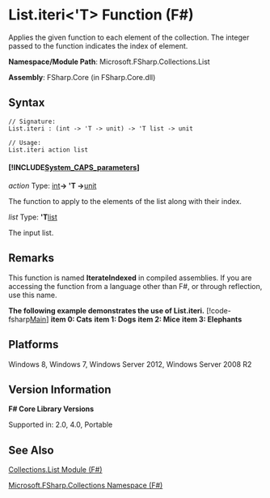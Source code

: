 # List.iteri<'T> Function (F#)

Applies the given function to each element of the collection. The integer passed to the function indicates the index of element.

**Namespace/Module Path**: Microsoft.FSharp.Collections.List

**Assembly**: FSharp.Core (in FSharp.Core.dll)


## Syntax

```
// Signature:
List.iteri : (int -> 'T -> unit) -> 'T list -> unit

// Usage:
List.iteri action list
```

#### [!INCLUDE[System_CAPS_parameters](//System/Token/System_CAPS_parameters_md.md)]
*action*
Type: [int](http://msdn.microsoft.com/en-us/library/025d5455-3622-4ea5-9573-3ecbd4ee1375)**-&gt; 'T -&gt;**[unit](http://msdn.microsoft.com/en-us/library/00b837c2-6c8a-483a-87d3-0479c64037a7)


The function to apply to the elements of the list along with their index.


*list*
Type: **'T**[list](http://msdn.microsoft.com/en-us/library/c627b668-477b-4409-91ed-06d7f1b3e4a7)


The input list.




## Remarks
This function is named **IterateIndexed** in compiled assemblies. If you are accessing the function from a language other than F#, or through reflection, use this name.

**The following example demonstrates the use of List.iteri.**
[!code-fsharp[Main](snippets/fssamples101/snippet3005.fs)]
**item 0: Cats**
**item 1: Dogs**
**item 2: Mice**
**item 3: Elephants**
## Platforms
Windows 8, Windows 7, Windows Server 2012, Windows Server 2008 R2


## Version Information
**F# Core Library Versions**

Supported in: 2.0, 4.0, Portable




## See Also
[Collections.List Module &#40;F&#35;&#41;](Collections.List+Module+%28FSharp%29.md)

[Microsoft.FSharp.Collections Namespace &#40;F&#35;&#41;](Microsoft.FSharp.Collections+Namespace+%28FSharp%29.md)

